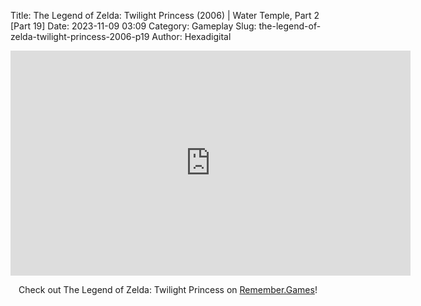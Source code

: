 Title: The Legend of Zelda: Twilight Princess (2006) | Water Temple, Part 2 [Part 19]
Date: 2023-11-09 03:09
Category: Gameplay
Slug: the-legend-of-zelda-twilight-princess-2006-p19
Author: Hexadigital

<center><iframe src="https://www.youtube.com/embed/LWAJajFNtHw?feature=oembed" allow="accelerometer; autoplay; encrypted-media; gyroscope; picture-in-picture" width="640" height="360" frameborder="0"></iframe>

Check out The Legend of Zelda: Twilight Princess on [Remember.Games](https://remember.games/game/1365/the-legend-of-zelda-twilight-princess/)!</center>